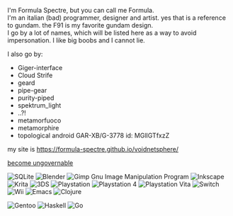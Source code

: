 I'm Formula Spectre, but you can call me Formula.  
I'm an italian (bad) programmer, designer and artist.
yes that is a reference to gundam. the F91 is my favorite gundam design.  
I go by a lot of names, which will be listed here as a way to avoid impersonation.
I like big boobs and I cannot lie.

I also go by:
- Giger-interface
- Cloud Strife
- geard
- pipe-gear
- purity-piped
- spektrum_light
- ..?!  
- metamorfuoco
- metamorphire
- topological android GAR-XB/G-3778 id: MGlIGTfxzZ

my site is https://formula-spectre.github.io/voidnetsphere/

[become ungovernable](https://user-images.githubusercontent.com/61557475/205432885-8fe04092-e329-4662-b9fd-422261c2a9b9.jpg)

![SQLite](https://img.shields.io/badge/sqlite-%2307405e.svg?style=for-the-badge&logo=sqlite&logoColor=white)
![Blender](https://img.shields.io/badge/blender-%23F5792A.svg?style=for-the-badge&logo=blender&logoColor=white)
![Gimp Gnu Image Manipulation Program](https://img.shields.io/badge/Gimp-657D8B?style=for-the-badge&logo=gimp&logoColor=FFFFFF)
![Inkscape](https://img.shields.io/badge/Inkscape-e0e0e0?style=for-the-badge&logo=inkscape&logoColor=080A13)
![Krita](https://img.shields.io/badge/Krita-203759?style=for-the-badge&logo=krita&logoColor=EEF37B)
![3DS](https://img.shields.io/badge/3DS-D12228?style=for-the-badge&logo=nintendo-3ds&logoColor=white)
![Playstation](https://img.shields.io/badge/Playstation-003791?style=for-the-badge&logo=playstation&logoColor=white)
![Playstation 4](https://img.shields.io/badge/Playstation%204-003791?style=for-the-badge&logo=playstation-4&logoColor=white)
![Playstation Vita](https://img.shields.io/badge/Playstation%20Vita-003791?style=for-the-badge&logo=playstation-vita&logoColor=white)
![Switch](https://img.shields.io/badge/Switch-E60012?style=for-the-badge&logo=nintendo-switch&logoColor=white)
![Wii](https://img.shields.io/badge/Wii-8B8B8B?style=for-the-badge&logo=wii&logoColor=white)
![Emacs](https://img.shields.io/badge/Emacs-%237F5AB6.svg?&style=for-the-badge&logo=gnu-emacs&logoColor=white)
![Clojure](https://img.shields.io/badge/Clojure-%23Clojure.svg?style=for-the-badge&logo=Clojure&logoColor=Clojure)

![Gentoo](https://img.shields.io/badge/Gentoo-54487A?style=for-the-badge&logo=gentoo&logoColor=white)
![Haskell](https://img.shields.io/badge/Haskell-5e5086?style=for-the-badge&logo=haskell&logoColor=white)
![Go](https://img.shields.io/badge/go-%2300ADD8.svg?style=for-the-badge&logo=go&logoColor=white)
<!---
formula-spectre/formula-spectre is a ✨ special ✨ repository because its `README.md` (this file) appears on your GitHub profile.
You can click the Preview link to take a look at your changes.
--->
